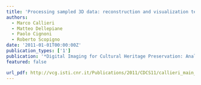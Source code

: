 ```yaml
---
title: 'Processing sampled 3D data: reconstruction and visualization technologies'
authors:
  - Marco Callieri
  - Matteo Dellepiane
  - Paolo Cignoni
  - Roberto Scopigno
date: '2011-01-01T00:00:00Z'
publication_types: ['1']
publication: '*Digital Imaging for Cultural Heritage Preservation: Analysis, Restoration and Reconstruction of Ancient Artworks*'
featured: false

url_pdf: http://vcg.isti.cnr.it/Publications/2011/CDCS11/callieri_main_finale.pdf
---
```

